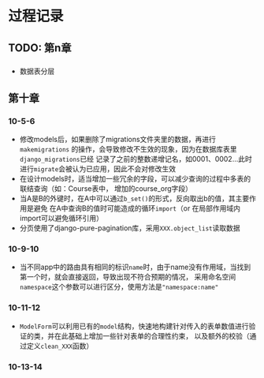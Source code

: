 # 过程记录

## TODO: 第n章

###       

- 数据表分层

## 第十章

### 10-5-6

- 修改models后，如果删除了migrations文件夹里的数据，再进行`makemigrations`
  的操作，会导致修改不生效的现象，因为在数据库表里`django_migrations`已经
  记录了之前的整数递增记名，如0001、0002...此时进行`migrate`会被认为已应用，因此不会对修改生效
- 在设计models时，适当增加一些冗余的字段，可以减少查询的过程中多表的联结查询（如：Course表中，
  增加的course_org字段）
- 当A是B的外键时，在A中可以通过`b_set()`的形式，反向取出b的值，其主要作用是避免
  在A中查询B的值时可能造成的循环`import`（or 在局部作用域内import可以避免循环引用）
- 分页使用了django-pure-pagination库，采用`XXX.object_list`读取数据

### 10-9-10

- 当不同app中的路由具有相同的标识`name`时，由于name没有作用域，当找到第一个时，就会直接返回，导致出现不符合预期的情况，
  采用命名空间`namespace`这个参数可以进行区分，使用方法是`"namespace:name"`

### 10-11-12

- `ModelForm`可以利用已有的`model`结构，快速地构建针对传入的表单数值进行验证的类，并在此基础上增加一些针对表单的合理性约束，
  以及额外的校验（通过定义`clean_XXX`函数）

### 10-13-14

